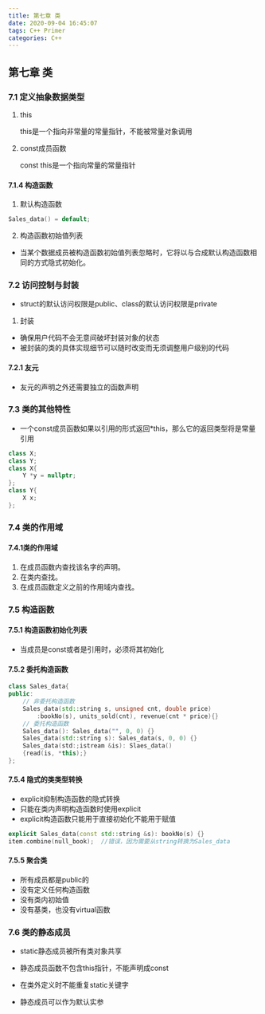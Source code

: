 ```yaml
---
title: 第七章 类
date: 2020-09-04 16:45:07
tags: C++ Primer
categories: C++ 
---
```


## 第七章 类

### 7.1 定义抽象数据类型

1. this

   this是一个指向非常量的常量指针，不能被常量对象调用

2. const成员函数

   const this是一个指向常量的常量指针

<!-- more -->

#### 7.1.4 构造函数

1. 默认构造函数

```c++
Sales_data() = default;
```

2. 构造函数初始值列表

- 当某个数据成员被构造函数初始值列表忽略时，它将以与合成默认构造函数相同的方式隐式初始化。

### 7.2 访问控制与封装

- struct的默认访问权限是public、class的默认访问权限是private

1. 封装

- 确保用户代码不会无意间破坏封装对象的状态
- 被封装的类的具体实现细节可以随时改变而无须调整用户级别的代码

#### 7.2.1 友元

- 友元的声明之外还需要独立的函数声明

### 7.3 类的其他特性

- 一个const成员函数如果以引用的形式返回*this，那么它的返回类型将是常量引用

```c++
class X;
class Y;
class X{
    Y *y = nullptr;
};
class Y{
    X x;
};
```

### 7.4 类的作用域

#### 7.4.1类的作用域

1. 在成员函数内查找该名字的声明。
2. 在类内查找。
3. 在成员函数定义之前的作用域内查找。

### 7.5 构造函数

#### 7.5.1 构造函数初始化列表

- 当成员是const或者是引用时，必须将其初始化

#### 7.5.2 委托构造函数

```c++
class Sales_data{
public:
	// 非委托构造函数
	Sales_data(std::string s, unsigned cnt, double price)
        :bookNo(s), units_sold(cnt), revenue(cnt * price){}
    // 委托构造函数
	Sales_data(): Sales_data("", 0, 0) {}
    Sales_data(std::string s): Sales_data(s, 0, 0) {}
    Sales_data(std:;istream &is): Slaes_data()
    {read(is, *this);}
};
```

#### 7.5.4 隐式的类类型转换

- explicit抑制构造函数的隐式转换
- 只能在类内声明构造函数时使用explicit
- explicit构造函数只能用于直接初始化不能用于赋值

```c++
explicit Sales_data(const std::string &s): bookNo(s) {}
item.combine(null_book);  //错误，因为需要从string转换为Sales_data
```

#### 7.5.5 聚合类

- 所有成员都是public的
- 没有定义任何构造函数
- 没有类内初始值
- 没有基类，也没有virtual函数

### 7.6 类的静态成员

- static静态成员被所有类对象共享
- 静态成员函数不包含this指针，不能声明成const

- 在类外定义时不能重复static关键字

- 静态成员可以作为默认实参







